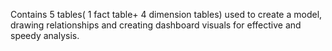 Contains 5 tables( 1 fact table+ 4 dimension tables) used to create a model, drawing relationships and creating dashboard visuals for effective and speedy analysis.
